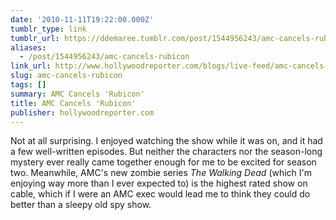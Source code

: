 ```yaml
---
date: '2010-11-11T19:22:00.000Z'
tumblr_type: link
tumblr_url: https://ddemaree.tumblr.com/post/1544956243/amc-cancels-rubicon
aliases:
  - /post/1544956243/amc-cancels-rubicon
link_url: http://www.hollywoodreporter.com/blogs/live-feed/amc-cancels-rubicon-44571
slug: amc-cancels-rubicon
tags: []
summary: AMC Cancels 'Rubicon'
title: AMC Cancels 'Rubicon'
publisher: hollywoodreporter.com
---
```


Not at all surprising. I enjoyed watching the show while it was on, and it had a few well-written episodes. But neither the characters nor the season-long mystery ever really came together enough for me to be excited for season two. Meanwhile, AMC's new zombie series _The Walking Dead_ (which I'm enjoying way more than I ever expected to) is the highest rated show on cable, which if I were an AMC exec would lead me to think they could do better than a sleepy old spy show.